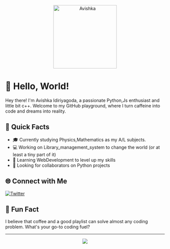 <p align="center">
  <img src="https://lh3.googleusercontent.com/a/ACg8ocJxL-FD65rpz8FnsxurN2MXcg7cKyIlMTwj0-ROp_qbhiA=s1000-c-rg-br100" alt="Avishka" width="200" />
</p>

# 👋 Hello, World!

Hey there! I'm Avishka Idiriyagoda, a passionate Python,Js enthusiast and little bit c++. Welcome to my GitHub playground, where I turn caffeine into code and dreams into reality.

## 🚀 Quick Facts

- 🎓 Currently studying Physics,Mathematics as my A/L subjects.
- 💻 Working on Library_management_system to change the world (or at least a tiny part of it)
- 🌱 Learning WebDevelopment to level up my skills
- 🤔 Looking for collaborators on Python projects

## 🌐 Connect with Me
[![Twitter](https://img.shields.io/badge/Twitter-blue)](https://twitter.com/idiriyagoda/)


## 🚀 Fun Fact

I believe that coffee and a good playlist can solve almost any coding problem. What's your go-to coding fuel?

---

<p align="center">
  <img src="https://media.giphy.com/media/v1.Y2lkPTc5MGI3NjExamM1bmJoNHM5cnZ5bnIwNGxlNzAza2F6OHo3ZmwzdjZ6c25vcmYxeSZlcD12MV9pbnRlcm5hbF9naWZfYnlfaWQmY3Q9Zw/vohOR29F78sGk/giphy.gif">
</p>
